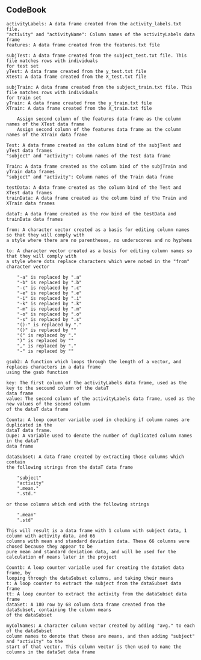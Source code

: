 ## CodeBook

    activityLabels: A data frame created from the activity_labels.txt file.
    "activity" and "activityName": Column names of the activityLabels data frame
    features: A data frame created from the features.txt file
    
    subjTest: A data frame created from the subject_test.txt file. This file matches rows with individuals 
    for test set
    yTest: A data frame created from the y_test.txt file
    Xtest: A data frame created from the X_test.txt file
    
    subjTrain: A data frame created from the subject_train.txt file. This file matches rows with individuals 
    for train set
    yTrain: A data frame created from the y_train.txt file
    XTrain: A data frame created from the X_train.txt file
    
        Assign second column of the features data frame as the column names of the XTest data frame
        Assign second column of the features data frame as the column names of the XTrain data frame
    
    Test: A data frame created as the column bind of the subjTest and yTest data frames
    "subject" and "activity": Column names of the Test data frame
    
    Train: A data frame created as the column bind of the subjTrain and yTrain data frames
    "subject" and "activity": Column names of the Train data frame
    
    testData: A data frame created as the column bind of the Test and XTest data frames
    trainData: A data frame created as the column bind of the Train and XTrain data frames
    
    dataT: A data frame created as the row bind of the testData and trainData data frames

    from: A character vector created as a basis for editing column names so that they will comply with
    a style where there are no parentheses, no underscores and no hyphens

    to: A character vector created as a basis for editing column names so that they will comply with
    a style where dots replace characters which were noted in the "from" character vector
    
        "-a" is replaced by ".a"
        "-b" is replaced by ".b"
        "-c" is replaced by ".c"
        "-e" is replaced by ".e"
        "-i" is replaced by ".i"
        "-k" is replaced by ".k"
        "-m" is replaced by ".m"
        "-o" is replaced by ".o"
        "-s" is replaced by ".s"
        "()-" is replaced by "."
        "()" is replaced by ""
        "(" is replaced by "."
        ")" is replaced by ""
        "," is replaced by "."
        "-" is replaced by ""
    
    gsub2: A function which loops through the length of a vector, and replaces characters in a data frame 
    using the gsub function
    
    key: The first column of the activityLabels data frame, used as the key to the secound column of the dataT
    data frame
    value: The second column of the activityLabels data frame, used as the new values of the second column
    of the dataT data frame
    
    Counta: A loop counter variable used in checking if column names are duplicated in the
    dataT data frame.
    Dupe: A variable used to denote the number of duplicated column names in the dataT 
    data frame
    
    dataSubset: A data frame created by extracting those columns which contain
    the following strings from the dataT data frame
    
        "subject"
        "activity"
        ".mean."
        ".std."
        
    or those columns which end with the following strings
    
        ".mean"
        ".std"
        
    This will result is a data frame with 1 column with subject data, 1 column with activity data, and 66 
    columns with mean and standard deviation data. These 66 columns were chosed because they appear to be 
    pure mean and standard deviation data, and will be used for the calculation of means later in the project
    
    Countb: A loop counter variable used for creating the dataSet data frame, by
    looping through the dataSubset columns, and taking their means
    t: A loop counter to extract the subject from the dataSubset data frame
    tt: A loop counter to extract the activity from the dataSubset data frame
    dataSet: A 180 row by 68 column data frame created from the dataSubset, containing the column means
    of the dataSubset
    
    myColNames: A character column vector created by adding "avg." to each of the dataSubset
    column names to denote that these are means, and then adding "subject" and "activity" to the 
    start of that vector. This column vector is then used to name the columns in the dataSet data frame
